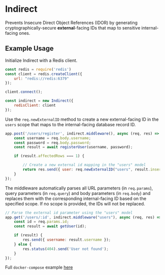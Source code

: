 # Indirect

Prevents Insecure Direct Object References (IDOR) by generating cryptographically-secure **external**-facing IDs that map to sensitive internal-facing ones.

## Example Usage

Initialize Indirect with a Redis client.

```javascript
const redis = require('redis')
const client = redis.createClient({
    url: "redis://redis:6379"
});

client.connect();

const indirect = new Indirect({
    redisClient: client
});

```

Use the `req.newExternalID` method to create a new external-facing ID in the `users` scope that maps to the internal-facing database record ID.

```javascript
app.post('/users/register', indirect.middleware(), async (req, res) => {
    const username = req.body.username;
    const password = req.body.password;
    const result = await registerUser(username, password);

    if (result.affectedRows === 1) {

        // Create a new external id mapping in the "users" model
        return res.send({ user: req.newExternalID("users", result.insertId) });
    }
});
```

The middleware automatically parses all URL parameters (in `req.params`), query parameters (in `req.query`) and body parameters (in `req.body`) and replaces them with the corresponding internal-facing ID based on the specified scope. If no scope is provided, the IDs will not be replaced.

```javascript
// Parse the external id parameter using the "users" model
app.get('/users/:id', indirect.middleware("users"), async (req, res) => {
    const id = req.params.id;
    const result = await getUser(id);

    if (result) {
        res.send({ username: result.username });
    } else {
        res.status(404).send('User not found');
    }
});
```

Full `docker-compose` example [here](../../examples/idor/)